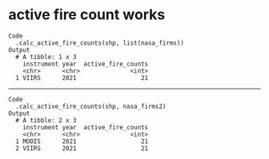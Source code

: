 # active fire count works

    Code
      .calc_active_fire_counts(shp, list(nasa_firms))
    Output
      # A tibble: 1 x 3
        instrument year  active_fire_counts
        <chr>      <chr>              <int>
      1 VIIRS      2021                  21

---

    Code
      .calc_active_fire_counts(shp, nasa_firms2)
    Output
      # A tibble: 2 x 3
        instrument year  active_fire_counts
        <chr>      <chr>              <int>
      1 MODIS      2021                  21
      2 VIIRS      2021                  21

